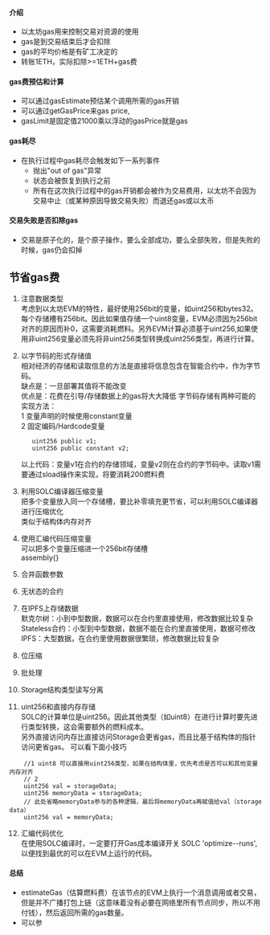 #### 介绍

- 以太坊gas用来控制交易对资源的使用
- gas是到交易结束后才会扣除
- gas的平均价格是有矿工决定的
- 转账1ETH，实际扣除>=1ETH+gas费

#### gas费预估和计算

- 可以通过gasEstimate预估某个调用所需的gas开销
- 可以通过getGasPrice来gas price,
- gasLimit是固定值21000乘以浮动的gasPrice就是gas

#### gas耗尽

- 在执行过程中gas耗尽会触发如下一系列事件
    - 抛出"out of gas"异常
    - 状态会被恢复到执行之前
    - 所有在这次执行过程中的gas开销都会被作为交易费用，以太坊不会因为交易中止（或某种原因导致交易失败）而退还gas或以太币

#### 交易失败是否扣除gas

- 交易是原子化的，是个原子操作，要么全部成功，要么全部失败，但是失败的时候，gas仍会扣掉

## 节省gas费

1. 注意数据类型  
   考虑到以太坊EVM的特性，最好使用256bit的变量，如uint256和bytes32。每个存储槽有256bit。因此如果值存储一个uint8变量，EVM必须因为256bit对齐的原因而补0，这需要消耗燃料。另外EVM计算必须基于uint256,如果使用非uint256变量必须先将非uint256类型转换成uint256类型，再进行计算。
2. 以字节码的形式存储值  
   相对经济的存储和读取信息的方法是直接将信息包含在智能合约中，作为字节码。  
   缺点是：一旦部署其值将不能改变  
   优点是：花费在引导/存储数据上的gas将大大降低
   字节码存储有两种可能的实现方法：  
   1 变量声明的时候使用constant变量  
   2 固定编码/Hardcode变量

   ``` solidity
      uint256 public v1;
      uint256 public constant v2;
   ```

   以上代码：变量v1在合约的存储领域，变量v2则在合约的字节码中。读取v1需要通过sload操作来实现，将要消耗200燃料费
3. 利用SOLC编译器压缩变量  
   把多个变量放入同一个存储槽，要比补零填充更节省，可以利用SOLC编译器进行压缩优化  
   类似于结构体内存对齐
4. 使用汇编代码压缩变量  
   可以把多个变量压缩进一个256bit存储槽  
   assembly{}
5. 合并函数参数
6. 无状态的合约
7. 在IPFS上存储数据  
   默克尔树：小到中型数据，数据可以在合约里直接使用，修改数据比较复杂  
   Stateless合约：小型到中型数据，数据不能在合约里直接使用，数据可修改  
   IPFS：大型数据，在合约里使用数据很繁琐，修改数据比较复杂
8. 位压缩
9. 批处理
10. Storage结构类型读写分离
11. uint256和直接内存存储  
    SOLC的计算单位是uint256。因此其他类型（如uint8）在进行计算时要先进行类型转换，这会需要额外的燃料成本。  
    另外直接访问内存比直接访问Storage会更省gas，而且比基于结构体的指针访问更省gas。 可以看下面小技巧
   ``` solidity
       //1 uint8 可以直接用uint256类型，如果在结构体里，优先考虑是否可以和其他变量内存对齐
       // 2
       uint256 val = storageData;
       uint256 memoryData = storageData;
       // 此处省略memoryData参与的各种逻辑，最后将memoryData再赋值给val（storage data）
       uint256 val = memoryData;
   ```
12. 汇编代码优化  
    在使用SOLC编译时，一定要打开Gas成本编译开关 SOLC 'optimize--runs',以便找到最优的可以在EVM上运行的代码。

#### 总结

- estimateGas（估算燃料费）在该节点的EVM上执行一个消息调用或者交易，但是并不广播打包上链（这意味着没有必要在网络里所有节点同步，所以不用付钱），然后返回所需的gas数量。
- 可以参